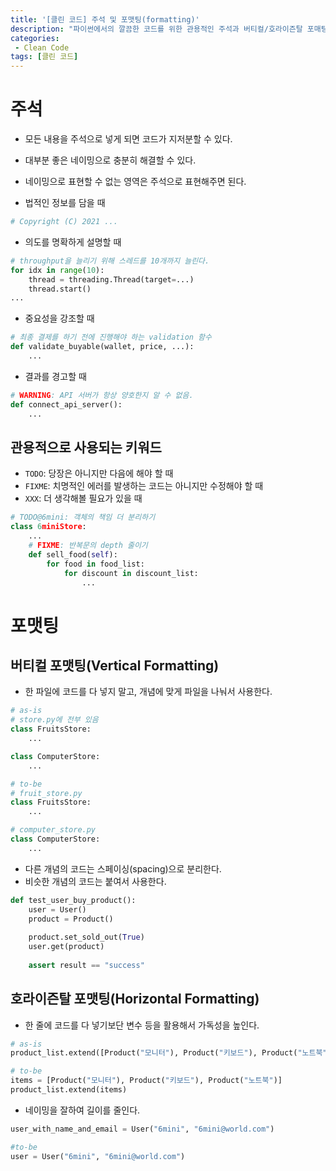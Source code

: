 ```yaml
---
title: '[클린 코드] 주석 및 포맷팅(formatting)'
description: "파이썬에서의 깔끔한 코드를 위한 관용적인 주석과 버티컬/호라이즌탈 포매팅의 개념"
categories:
 - Clean Code
tags: [클린 코드]
---
```


# 주석
- 모든 내용을 주석으로 넣게 되면 코드가 지저분할 수 있다.
- 대부분 좋은 네이밍으로 충분히 해결할 수 있다.
- 네이밍으로 표현할 수 없는 영역은 주석으로 표현해주면 된다.

- 법적인 정보를 담을 때

```py
# Copyright (C) 2021 ...
```

- 의도를 명확하게 설명할 때

```py
# throughput을 늘리기 위해 스레드를 10개까지 늘린다.
for idx in range(10):
    thread = threading.Thread(target=...)
    thread.start()
...
```

- 중요성을 강조할 때

```py
# 최종 결제를 하기 전에 진행해야 하는 validation 함수 
def validate_buyable(wallet, price, ...):
    ...
```

- 결과를 경고할 때

```py
# WARNING: API 서버가 항상 양호한지 알 수 없음.
def connect_api_server():
    ...
```

## 관용적으로 사용되는 키워드

- `TODO`: 당장은 아니지만 다음에 해야 할 때
- `FIXME`: 치명적인 에러를 발생하는 코드는 아니지만 수정해야 할 때
- `XXX`: 더 생각해볼 필요가 있을 때

```py
# TODO@6mini: 객체의 책임 더 분리하기
class 6miniStore:
    ...
    # FIXME: 반복문의 depth 줄이기 
    def sell_food(self):
        for food in food_list:
            for discount in discount_list:
                ...
```

# 포맷팅

## 버티컬 포맷팅(Vertical Formatting)
- 한 파일에 코드를 다 넣지 말고, 개념에 맞게 파일을 나눠서 사용한다.

```py
# as-is 
# store.py에 전부 있음
class FruitsStore:
    ...

class ComputerStore:
    ...

# to-be
# fruit_store.py
class FruitsStore:
    ...

# computer_store.py
class ComputerStore:
    ...
```

- 다른 개념의 코드는 스페이싱(spacing)으로 분리한다.
- 비슷한 개념의 코드는 붙여서 사용한다.

```py
def test_user_buy_product():
    user = User()
    product = Product()
    
    product.set_sold_out(True)
    user.get(product)
    
    assert result == "success"
```

## 호라이즌탈 포맷팅(Horizontal Formatting)
- 한 줄에 코드를 다 넣기보단 변수 등을 활용해서 가독성을 높인다. 

```py
# as-is
product_list.extend([Product("모니터"), Product("키보드"), Product("노트북")])

# to-be
items = [Product("모니터"), Product("키보드"), Product("노트북")]
product_list.extend(items)
```

- 네이밍을 잘하여 길이를 줄인다.

```py
user_with_name_and_email = User("6mini", "6mini@world.com")

#to-be
user = User("6mini", "6mini@world.com")
```